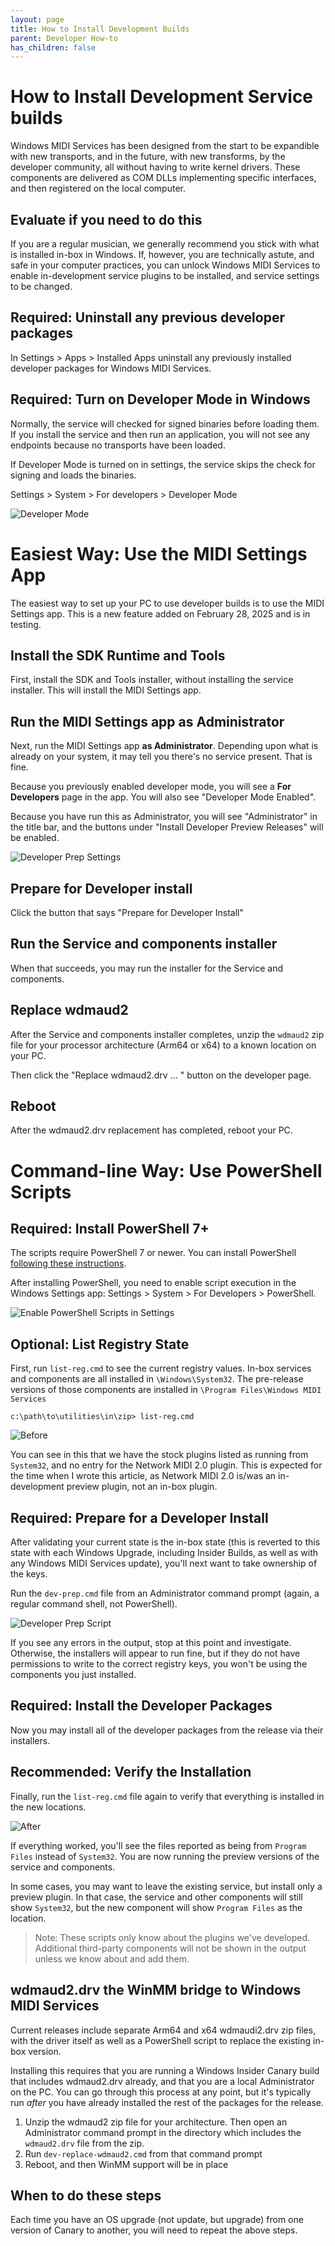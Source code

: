 ```yaml
---
layout: page
title: How to Install Development Builds
parent: Developer How-to
has_children: false
---
```


# How to Install Development Service builds

Windows MIDI Services has been designed from the start to be expandible with new transports, and in the future, with new transforms, by the developer community, all without having to write kernel drivers. These components are delivered as COM DLLs implementing specific interfaces, and then registered on the local computer.

## Evaluate if you need to do this

If you are a regular musician, we generally recommend you stick with what is installed in-box in Windows. If, however, you are technically astute, and safe in your computer practices, you can unlock Windows MIDI Services to enable in-development service plugins to be installed, and service settings to be changed.

## Required: Uninstall any previous developer packages

In Settings > Apps > Installed Apps uninstall any previously installed developer packages for Windows MIDI Services.

## Required: Turn on Developer Mode in Windows

Normally, the service will checked for signed binaries before loading them. If you install the service and then run an application, you will not see any endpoints because no transports have been loaded.

If Developer Mode is turned on in settings, the service skips the check for signing and loads the binaries.

Settings > System > For developers > Developer Mode

![Developer Mode](.\settings-developer-mode.png)

# Easiest Way: Use the MIDI Settings App

The easiest way to set up your PC to use developer builds is to use the MIDI Settings app. This is a new feature added on February 28, 2025 and is in testing.

## Install the SDK Runtime and Tools

First, install the SDK and Tools installer, without installing the service installer. This will install the MIDI Settings app.

## Run the MIDI Settings app as Administrator

Next, run the MIDI Settings app **as Administrator**. Depending upon what is already on your system, it may tell you there's no service present. That is fine.

Because you previously enabled developer mode, you will see a **For Developers** page in the app. You will also see "Developer Mode Enabled".

Because you have run this as Administrator, you will see "Administrator" in the title bar, and the buttons under "Install Developer Preview Releases" will be enabled.

![Developer Prep Settings](.\developer-prep-settings.png)

## Prepare for Developer install

Click the button that says "Prepare for Developer Install"

## Run the Service and components installer

When that succeeds, you may run the installer for the Service and components.

## Replace wdmaud2

After the Service and components installer completes, unzip the `wdmaud2` zip file for your processor architecture (Arm64 or x64) to a known location on your PC.

Then click the "Replace wdmaud2.drv ... " button on the developer page.

## Reboot

After the wdmaud2.drv replacement has completed, reboot your PC.


# Command-line Way: Use PowerShell Scripts

## Required: Install PowerShell 7+

The scripts require PowerShell 7 or newer. You can install PowerShell [following these instructions](https://learn.microsoft.com/powershell/scripting/install/installing-powershell-on-windows).

After installing PowerShell, you need to enable script execution in the Windows Settings app: Settings > System > For Developers > PowerShell.

![Enable PowerShell Scripts in Settings](.\enable-powershell-scripts.png)


## Optional: List Registry State

First, run `list-reg.cmd` to see the current registry values. In-box services and components are all installed in `\Windows\System32`. The pre-release versions of those components are installed in `\Program Files\Windows MIDI Services`

```
c:\path\to\utilities\in\zip> list-reg.cmd
```

![Before](.\list-reg-before.png)

You can see in this that we have the stock plugins listed as running from `System32`, and no entry for the Network MIDI 2.0 plugin. This is expected for the time when I wrote this article, as Network MIDI 2.0 is/was an in-development preview plugin, not an in-box plugin.

## Required: Prepare for a Developer Install

After validating your current state is the in-box state (this is reverted to this state with each Windows Upgrade, including Insider Builds, as well as with any Windows MIDI Services update), you'll next want to take ownership of the keys.

Run the `dev-prep.cmd` file from an Administrator command prompt (again, a regular command shell, not PowerShell).

![Developer Prep Script](.\dev-prep-output.png)

If you see any errors in the output, stop at this point and investigate. Otherwise, the installers will appear to run fine, but if they do not have permissions to write to the correct registry keys, you won't be using the components you just installed.

## Required: Install the Developer Packages

Now you may install all of the developer packages from the release via their installers.

## Recommended: Verify the Installation

Finally, run the `list-reg.cmd` file again to verify that everything is installed in the new locations.

![After](.\list-reg-after.png)

If everything worked, you'll see the files reported as being from `Program Files` instead of `System32`. You are now running the preview versions of the service and components.

In some cases, you may want to leave the existing service, but install only a preview plugin. In that case, the service and other components will still show `System32`, but the new component will show `Program Files` as the location.

> Note: These scripts only know about the plugins we've developed. Additional third-party components will not be shown in the output unless we know about and add them.

## wdmaud2.drv the WinMM bridge to Windows MIDI Services

Current releases include separate Arm64 and x64 wdmaudi2.drv zip files, with the driver itself as well as a PowerShell script to replace the existing in-box version.

Installing this requires that you are running a Windows Insider Canary build that includes wdmaud2.drv already, and that you are a local Administrator on the PC. You can go through this process at any point, but it's typically run *after* you have already installed the rest of the packages for the release.

1. Unzip the wdmaud2 zip file for your architecture. Then open an Administrator command prompt in the directory which includes the `wdmaud2.drv` file from the zip.
2. Run `dev-replace-wdmaud2.cmd` from that command prompt
3. Reboot, and then WinMM support will be in place

## When to do these steps

Each time you have an OS upgrade (not update, but upgrade) from one version of Canary to another, you will need to repeat the above steps.